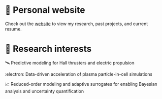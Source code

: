# :link: Personal website 
Check out the [website](https://eckelsjd.github.io/website/) to view my research, past projects, and current resume.

# :page_facing_up: Research interests 

:artificial_satellite: Predictive modeling for Hall thrusters and electric propulsion

:electron: Data-driven acceleration of plasma particle-in-cell simulations

:chart_with_upwards_trend: Reduced-order modeling and adaptive surrogates for enabling Bayesian analysis and uncertainty quantification
